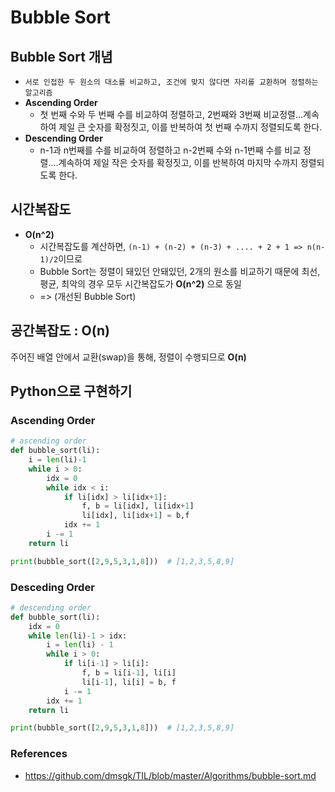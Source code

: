 # Bubble Sort

## Bubble Sort 개념

- `서로 인접한 두 원소의 대소를 비교하고, 조건에 맞지 않다면 자리를 교환하며 정렬하는 알고리즘`
- **Ascending Order**
  - 첫 번째 수와 두 번째 수를 비교하여 정렬하고, 2번째와 3번째 비교정렬...계속하여 제일 큰 숫자를 확정짓고, 이를 반복하여 첫 번째 수까지 정렬되도록 한다.
- **Descending Order**
  - n-1과 n번째를 수를 비교하여 정렬하고 n-2번째 수와 n-1번째 수를 비교 정렬....계속하여 제일 작은 숫자를 확정짓고, 이를 반복하여 마지막 수까지 정렬되도록 한다. 



## 시간복잡도 

- **O(n^2)** 
  - 시간복잡도를 계산하면, `(n-1) + (n-2) + (n-3) + .... + 2 + 1 => n(n-1)/2`이므로
  -  Bubble Sort는 정렬이 돼있던 안돼있던, 2개의 원소를 비교하기 때문에 최선, 평균, 최악의 경우 모두 시간복잡도가 **O(n^2)** 으로 동일
    - => (개선된 Bubble Sort)



## 공간복잡도 : O(n)

주어진 배열 안에서 교환(swap)을 통해, 정렬이 수행되므로 **O(n)** 



## Python으로 구현하기

### Ascending Order

```python
# ascending order
def bubble_sort(li):
    i = len(li)-1
    while i > 0:
        idx = 0
        while idx < i:
            if li[idx] > li[idx+1]:
                f, b = li[idx], li[idx+1]
                li[idx], li[idx+1] = b,f
            idx += 1
        i -= 1
    return li

print(bubble_sort([2,9,5,3,1,8]))  # [1,2,3,5,8,9]
```

### Desceding Order

```python
# descending order
def bubble_sort(li):
    idx = 0
    while len(li)-1 > idx:
        i = len(li) - 1
        while i > 0:
            if li[i-1] > li[i]:
                f, b = li[i-1], li[i]
                li[i-1], li[i] = b, f
            i -= 1
        idx += 1
    return li

print(bubble_sort([2,9,5,3,1,8]))  # [1,2,3,5,8,9]
```





### References

- https://github.com/dmsgk/TIL/blob/master/Algorithms/bubble-sort.md
